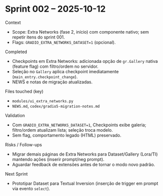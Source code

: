Sprint 002 – 2025-10-12
=======================

Context
- Scope: Extra Networks (fase 2, início) com componente nativo; sem repetir itens do sprint 001.
- Flags: `GRADIO_EXTRA_NETWORKS_DATASET=1` (opcional).

Completed
- Checkpoints em Extra Networks: adicionada opção de `gr.Gallery` nativa (feature flag) com filtro/ordem no servidor.
- Seleção no `Gallery` aplica checkpoint imediatamente (`main_entry.checkpoint_change`).
- NEWS e notas de migração atualizadas.

Files touched (key)
- `modules/ui_extra_networks.py`
- `NEWS.md`, `codex/gradio5-migration-notes.md`

Validation
- Com `GRADIO_EXTRA_NETWORKS_DATASET=1`, Checkpoints exibe galeria; filtro/ordem atualizam lista; seleção troca modelo.
- Sem flag, comportamento legado (HTML) preservado.

Risks / Follow-ups
- Migrar demais páginas de Extra Networks para Dataset/Gallery (Lora/TI) mantendo ações (inserir prompt/neg prompt).
- Aguardar feedback de extensões antes de tornar o modo novo padrão.

Next Sprint
- Prototipar Dataset para Textual Inversion (inserção de trigger em prompt via evento `select`).

